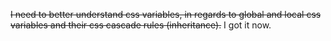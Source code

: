 ~~I need to better understand css variables, in regards to global and local css variables and their css cascade rules (inheritance).~~ I got it now.
